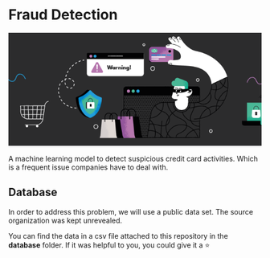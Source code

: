 # Fraud Detection

![thumbnail](img/ecommerce-fraud-detection-and-prevention-thumbnail-1.png)

A machine learning model to detect suspicious credit card activities. Which is a frequent issue companies have to deal with. 

## Database 

In order to address this problem, we will use a public data set. The source organization was kept unrevealed.

You can find the data in a csv file attached to this repository in the **database** folder. If it was helpful to you, you could give it a ⭐ 


